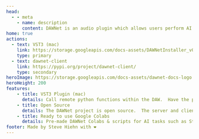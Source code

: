 ```yaml
---
head:
  - - meta
    - name: description
      content: DAWNet is an audio plugin which allows users perform AI stem separation, Text-To-Audio, Style Transfer and more. 
home: true 
actions:
  - text: VST3 (mac)
    link: https://storage.googleapis.com/docs-assets/DAWNetInstaller_v0_7_2_universal.zip
    type: primary
  - text: dawnet-client
    link: https://pypi.org/project/dawnet-client/
    type: secondary
heroImage: https://storage.googleapis.com/docs-assets/dawnet-docs-logo.png
heroHeight: 200
features:
    - title: VST3 Plugin (mac)
      details: Call remote python functions within the DAW.  Have the plugin send data for remote processing, and get the results back.
    - title: Open Source 
      details: The DAWNet project is open source.  The server and client are released under the GPL-3.0 license.
    - title: Ready to use Google Colabs
      details: Pre-made DAWNet Colabs & scripts for AI tasks such as Stem Separation, Text-2-Audio, Style Transfer, Feature extraction and more.
footer: Made by Steve Hiehn with ❤️
---
```

